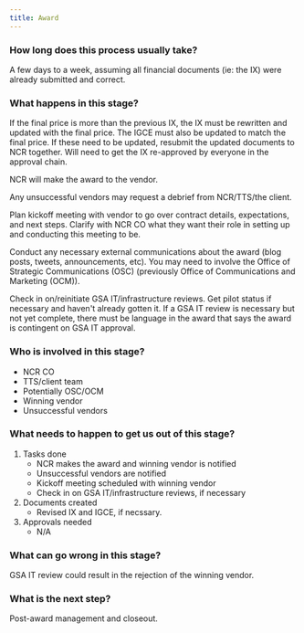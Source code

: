 ```yaml
---
title: Award
---
```


### How long does this process usually take?
A few days to a week, assuming all financial documents (ie: the IX) were already submitted and correct.

### What happens in this stage? 
If the final price is more than the previous IX, the IX must be rewritten and updated with the final price. The IGCE must also be updated to match the final price. If these need to be updated, resubmit the updated documents to NCR together. Will need to get the IX re-approved by everyone in the approval chain.

NCR will make the award to the vendor.

Any unsuccessful vendors may request a debrief from NCR/TTS/the client.

Plan kickoff meeting with vendor to go over contract details, expectations, and next steps. Clarify with NCR CO what they want their role in setting up and conducting this meeting to be. 

Conduct any necessary external communications about the award (blog posts, tweets, announcements, etc). You may need to involve the Office of Strategic Communications (OSC) (previously Office of Communications and Marketing (OCM)).

Check in on/reinitiate GSA IT/infrastructure reviews. Get pilot status if necessary and haven't already gotten it. If a GSA IT review is necessary but not yet complete, there must be language in the award that says the award is contingent on GSA IT approval.

### Who is involved in this stage? 
- NCR CO
- TTS/client team
- Potentially OSC/OCM
- Winning vendor
- Unsuccessful vendors

### What needs to happen to get us out of this stage? 
1. Tasks done
	- NCR makes the award and winning vendor is notified
	- Unsuccessful vendors are notified
	- Kickoff meeting scheduled with winning vendor
	- Check in on GSA IT/infrastructure reviews, if necessary
2. Documents created
	- Revised IX and IGCE, if necssary.
3. Approvals needed
	- N/A

### What can go wrong in this stage? 
GSA IT review could result in the rejection of the winning vendor. 

### What is the next step?
Post-award management and closeout. 
